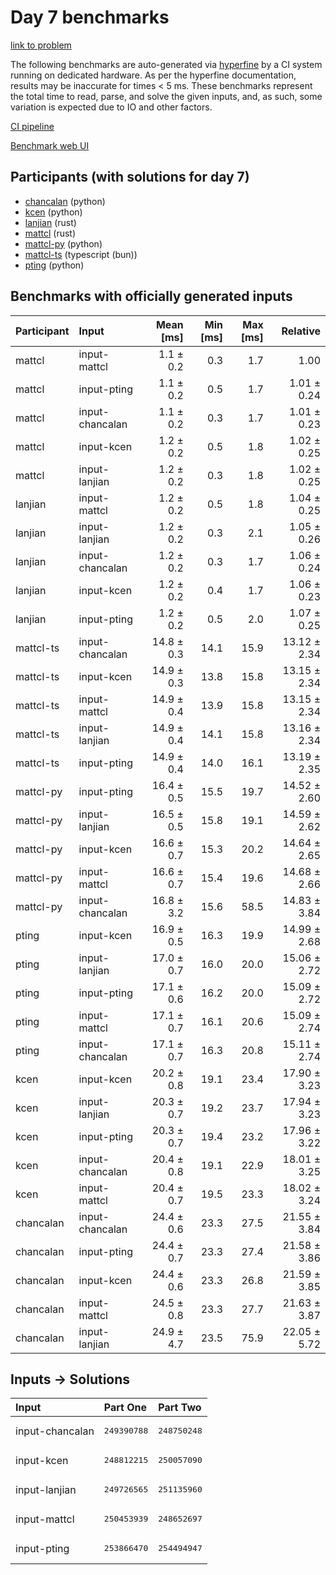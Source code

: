 # Day 7 benchmarks

[link to problem](https://adventofcode.com/2023/day/7)

The following benchmarks are auto-generated via
[hyperfine](https://github.com/sharkdp/hyperfine) by a CI system running on
dedicated hardware. As per the hyperfine documentation, results may be
inaccurate for times < 5 ms. These benchmarks represent the total time to read,
parse, and solve the given inputs, and, as such, some variation is expected due
to IO and other factors.

[CI pipeline](http://ci.papercode.net:8080/teams/main/pipelines/aoc2023)

[Benchmark web UI](https://aoc.ancalagon.black)


## Participants (with solutions for day 7)

- [chancalan](https://github.com/chancalan/aoc2023) (python)
- [kcen](https://github.com/kcen/aoc2023) (python)
- [lanjian](https://github.com/lanjian/aoc-2023) (rust)
- [mattcl](https://github.com/mattcl/aoc2023) (rust)
- [mattcl-py](https://github.com/mattcl/aoc2023-py) (python)
- [mattcl-ts](https://github.com/mattcl/aoc2023-js) (typescript (bun))
- [pting](https://github.com/pting/aoc2023) (python)


## Benchmarks with officially generated inputs

| Participant | Input | Mean [ms] | Min [ms] | Max [ms] | Relative |
|:---|:---|---:|---:|---:|---:|
| mattcl | input-mattcl | 1.1 ± 0.2 | 0.3 | 1.7 | 1.00 |
| mattcl | input-pting | 1.1 ± 0.2 | 0.5 | 1.7 | 1.01 ± 0.24 |
| mattcl | input-chancalan | 1.1 ± 0.2 | 0.3 | 1.7 | 1.01 ± 0.23 |
| mattcl | input-kcen | 1.2 ± 0.2 | 0.5 | 1.8 | 1.02 ± 0.25 |
| mattcl | input-lanjian | 1.2 ± 0.2 | 0.3 | 1.8 | 1.02 ± 0.25 |
| lanjian | input-mattcl | 1.2 ± 0.2 | 0.5 | 1.8 | 1.04 ± 0.25 |
| lanjian | input-lanjian | 1.2 ± 0.2 | 0.3 | 2.1 | 1.05 ± 0.26 |
| lanjian | input-chancalan | 1.2 ± 0.2 | 0.3 | 1.7 | 1.06 ± 0.24 |
| lanjian | input-kcen | 1.2 ± 0.2 | 0.4 | 1.7 | 1.06 ± 0.23 |
| lanjian | input-pting | 1.2 ± 0.2 | 0.5 | 2.0 | 1.07 ± 0.25 |
| mattcl-ts | input-chancalan | 14.8 ± 0.3 | 14.1 | 15.9 | 13.12 ± 2.34 |
| mattcl-ts | input-kcen | 14.9 ± 0.3 | 13.8 | 15.8 | 13.15 ± 2.34 |
| mattcl-ts | input-mattcl | 14.9 ± 0.4 | 13.9 | 15.8 | 13.15 ± 2.34 |
| mattcl-ts | input-lanjian | 14.9 ± 0.4 | 14.1 | 15.8 | 13.16 ± 2.34 |
| mattcl-ts | input-pting | 14.9 ± 0.4 | 14.0 | 16.1 | 13.19 ± 2.35 |
| mattcl-py | input-pting | 16.4 ± 0.5 | 15.5 | 19.7 | 14.52 ± 2.60 |
| mattcl-py | input-lanjian | 16.5 ± 0.5 | 15.8 | 19.1 | 14.59 ± 2.62 |
| mattcl-py | input-kcen | 16.6 ± 0.7 | 15.3 | 20.2 | 14.64 ± 2.65 |
| mattcl-py | input-mattcl | 16.6 ± 0.7 | 15.4 | 19.6 | 14.68 ± 2.66 |
| mattcl-py | input-chancalan | 16.8 ± 3.2 | 15.6 | 58.5 | 14.83 ± 3.84 |
| pting | input-kcen | 16.9 ± 0.5 | 16.3 | 19.9 | 14.99 ± 2.68 |
| pting | input-lanjian | 17.0 ± 0.7 | 16.0 | 20.0 | 15.06 ± 2.72 |
| pting | input-pting | 17.1 ± 0.6 | 16.2 | 20.0 | 15.09 ± 2.72 |
| pting | input-mattcl | 17.1 ± 0.7 | 16.1 | 20.6 | 15.09 ± 2.74 |
| pting | input-chancalan | 17.1 ± 0.7 | 16.3 | 20.8 | 15.11 ± 2.74 |
| kcen | input-kcen | 20.2 ± 0.8 | 19.1 | 23.4 | 17.90 ± 3.23 |
| kcen | input-lanjian | 20.3 ± 0.7 | 19.2 | 23.7 | 17.94 ± 3.23 |
| kcen | input-pting | 20.3 ± 0.7 | 19.4 | 23.2 | 17.96 ± 3.22 |
| kcen | input-chancalan | 20.4 ± 0.8 | 19.1 | 22.9 | 18.01 ± 3.25 |
| kcen | input-mattcl | 20.4 ± 0.7 | 19.5 | 23.3 | 18.02 ± 3.24 |
| chancalan | input-chancalan | 24.4 ± 0.6 | 23.3 | 27.5 | 21.55 ± 3.84 |
| chancalan | input-pting | 24.4 ± 0.7 | 23.3 | 27.4 | 21.58 ± 3.86 |
| chancalan | input-kcen | 24.4 ± 0.6 | 23.3 | 26.8 | 21.59 ± 3.85 |
| chancalan | input-mattcl | 24.5 ± 0.8 | 23.3 | 27.7 | 21.63 ± 3.87 |
| chancalan | input-lanjian | 24.9 ± 4.7 | 23.5 | 75.9 | 22.05 ± 5.72 |


## Inputs -> Solutions

| Input | Part One | Part Two |
|:---|:---|:---|
|input-chancalan|<pre>249390788</pre>|<pre>248750248</pre>|
|input-kcen|<pre>248812215</pre>|<pre>250057090</pre>|
|input-lanjian|<pre>249726565</pre>|<pre>251135960</pre>|
|input-mattcl|<pre>250453939</pre>|<pre>248652697</pre>|
|input-pting|<pre>253866470</pre>|<pre>254494947</pre>|